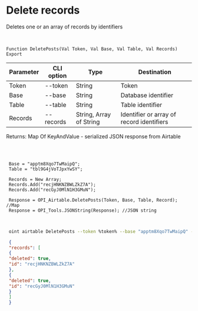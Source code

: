 ﻿---
sidebar_position: 4
---

# Delete records
 Deletes one or an array of records by identifiers


<br/>


`Function DeletePosts(Val Token, Val Base, Val Table, Val Records) Export`

 | Parameter | CLI option | Type | Destination |
 |-|-|-|-|
 | Token | --token | String | Token |
 | Base | --base | String | Database identifier |
 | Table | --table | String | Table identifier |
 | Records | --records | String, Array of String | Identifier or array of record identifiers |

 
 Returns: Map Of KeyAndValue - serialized JSON response from Airtable

<br/>




```bsl title="Code example"
 
 Base = "apptm8Xqo7TwMaipQ";
 Table = "tbl9G4jVoTJpxYwSY";
 
 Records = New Array;
 Records.Add("recjHNKNZBWLZkZ7A");
 Records.Add("recGyJ0MlN1H3GMuN");
 
 Response = OPI_Airtable.DeletePosts(Token, Base, Table, Record); //Map
 Response = OPI_Tools.JSONString(Response); //JSON string
 
```
	


```sh title="CLI command example"
 
 oint airtable DeletePosts --token %token% --base "apptm8Xqo7TwMaipQ" --table "tbl9G4jVoTJpxYwSY" --records %records%

```

```json title="Result"
 {
 "records": [
 {
 "deleted": true,
 "id": "recjHNKNZBWLZkZ7A"
 },
 {
 "deleted": true,
 "id": "recGyJ0MlN1H3GMuN"
 }
 ]
 }
```
